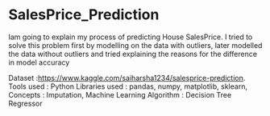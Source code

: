 # SalesPrice_Prediction
Iam going to explain my process of predicting House SalesPrice.  I tried to solve this problem first by modelling on the data with outliers, later modelled the data without outliers and tried explaining the reasons for the difference in model accuracy



Dataset :https://www.kaggle.com/saiharsha1234/salesprice-prediction. Tools used : Python Libraries used : pandas, numpy, matplotlib, sklearn, Concepts : Imputation, Machine Learning Algorithm : Decision Tree Regressor
